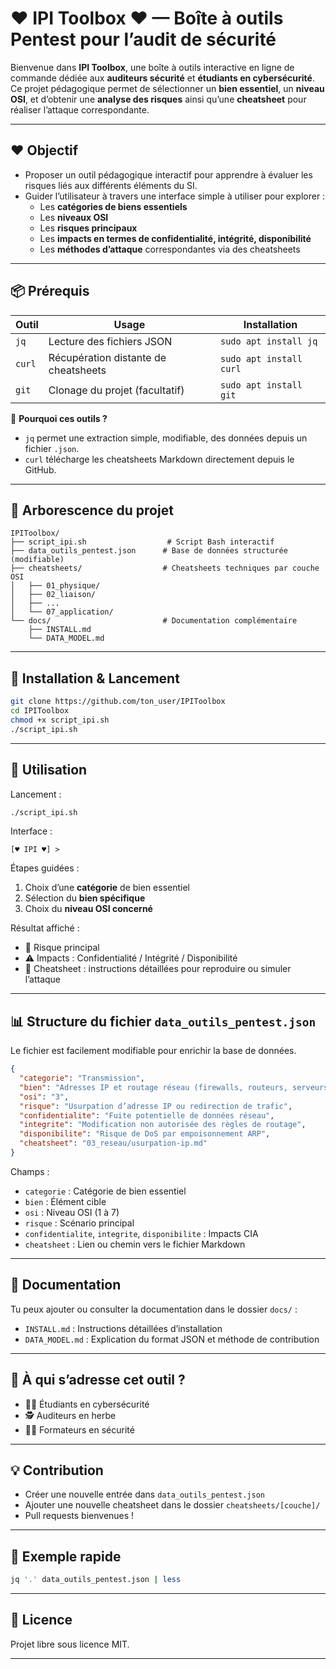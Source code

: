 
# ♥ IPI Toolbox ♥ — Boîte à outils Pentest pour l’audit de sécurité

Bienvenue dans **IPI Toolbox**, une boîte à outils interactive en ligne de commande dédiée aux **auditeurs sécurité** et **étudiants en cybersécurité**.  
Ce projet pédagogique permet de sélectionner un **bien essentiel**, un **niveau OSI**, et d’obtenir une **analyse des risques** ainsi qu’une **cheatsheet** pour réaliser l’attaque correspondante.

---

## ❤️ Objectif

- Proposer un outil pédagogique interactif pour apprendre à évaluer les risques liés aux différents éléments du SI.
- Guider l’utilisateur à travers une interface simple à utiliser pour explorer :
  - Les **catégories de biens essentiels**
  - Les **niveaux OSI**
  - Les **risques principaux**
  - Les **impacts en termes de confidentialité, intégrité, disponibilité**
  - Les **méthodes d’attaque** correspondantes via des cheatsheets

---

## 📦 Prérequis

| Outil       | Usage                                 | Installation                   |
|-------------|----------------------------------------|--------------------------------|
| `jq`        | Lecture des fichiers JSON              | `sudo apt install jq`          |
| `curl`      | Récupération distante de cheatsheets   | `sudo apt install curl`        |
| `git`       | Clonage du projet (facultatif)         | `sudo apt install git`         |

📌 **Pourquoi ces outils ?**  
- `jq` permet une extraction simple, modifiable, des données depuis un fichier `.json`.  
- `curl` télécharge les cheatsheets Markdown directement depuis le GitHub.  

---

## 📁 Arborescence du projet

```
IPIToolbox/
├── script_ipi.sh                  # Script Bash interactif
├── data_outils_pentest.json      # Base de données structurée (modifiable)
├── cheatsheets/                  # Cheatsheets techniques par couche OSI
│   ├── 01_physique/
│   ├── 02_liaison/
│   ├── ...
│   └── 07_application/
└── docs/                         # Documentation complémentaire
    ├── INSTALL.md
    └── DATA_MODEL.md
```

---

## 🚀 Installation & Lancement

```bash
git clone https://github.com/ton_user/IPIToolbox
cd IPIToolbox
chmod +x script_ipi.sh
./script_ipi.sh
```

---

## 🧭 Utilisation

Lancement :

```bash
./script_ipi.sh
```

Interface :

```
[♥ IPI ♥] > 
```

Étapes guidées :
1. Choix d’une **catégorie** de bien essentiel
2. Sélection du **bien spécifique**
3. Choix du **niveau OSI concerné**

Résultat affiché :
- 🔐 Risque principal
- ⚠️ Impacts : Confidentialité / Intégrité / Disponibilité
- 📄 Cheatsheet : instructions détaillées pour reproduire ou simuler l’attaque

---

## 📊 Structure du fichier `data_outils_pentest.json`

Le fichier est facilement modifiable pour enrichir la base de données.

```json
{
  "categorie": "Transmission",
  "bien": "Adresses IP et routage réseau (firewalls, routeurs, serveurs)",
  "osi": "3",
  "risque": "Usurpation d’adresse IP ou redirection de trafic",
  "confidentialite": "Fuite potentielle de données réseau",
  "integrite": "Modification non autorisée des règles de routage",
  "disponibilite": "Risque de DoS par empoisonnement ARP",
  "cheatsheet": "03_reseau/usurpation-ip.md"
}
```

Champs :
- `categorie` : Catégorie de bien essentiel
- `bien` : Élément cible
- `osi` : Niveau OSI (1 à 7)
- `risque` : Scénario principal
- `confidentialite`, `integrite`, `disponibilite` : Impacts CIA
- `cheatsheet` : Lien ou chemin vers le fichier Markdown

---

## 📘 Documentation

Tu peux ajouter ou consulter la documentation dans le dossier `docs/` :

- `INSTALL.md` : Instructions détaillées d’installation
- `DATA_MODEL.md` : Explication du format JSON et méthode de contribution

---

## 🧠 À qui s’adresse cet outil ?

- 🧑‍🎓 Étudiants en cybersécurité
- 🕵️ Auditeurs en herbe
- 👨‍🏫 Formateurs en sécurité

---

## 💡 Contribution

- Créer une nouvelle entrée dans `data_outils_pentest.json`
- Ajouter une nouvelle cheatsheet dans le dossier `cheatsheets/[couche]/`
- Pull requests bienvenues !

---

## 🧪 Exemple rapide

```bash
jq '.' data_outils_pentest.json | less
```

---

## 📜 Licence

Projet libre sous licence MIT.

---
